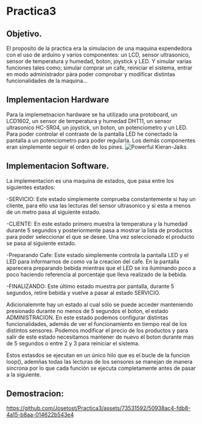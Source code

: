 # Practica3

## Objetivo.

El proposito de la practica era la simulacion de una maquina espendedora con el uso de arduino y varios componentes: un LCD, sensor ultrasonico, sensor de temperatura y humedad, boton, joystick y LED. Y simular varias funciones tales como; simular comprar un cafe, reiniciar el sistema, entrar en modo administrador pàra poder comprobar y modificar distintas funcionalidades de la maquina...

## Implementacion Hardware

Para la implemetnacion hardware se ha utilizado una protoboard, un LCD1602, un sensor de temperatura y humedad DHT11, un sensor ultrasonico HC-SR04, un joystick, un boton, un potenciometro y un LED. Para poder controlar el contraste de la pantalla LED he conectado la pantalla a un potenciometro para poder regularla. Los demás componentes eran simplemente seguir el orden de los pines.
![Powerful Kieran-Jaiks](https://github.com/Josetost/Practica3/assets/73531592/74e33af8-b934-4c1b-8178-9e901241ad7f)
## Implementacion Software.

La implementacion es una maquina de estados, que pasa entre los siguientes estados:


-SERVICIO: Este estado simplemente comprueba constantemente si hay un cliente, para ello usa las lecturas del sensor ultrasonico y si esta a menos de un metro pasa al siguiente estado.


-CLIENTE: En este estado primero muestra la temperatura y la humedad durante 5 segundos y posteriormente pasa a mostrar la lista de productos para poder seleccionar el que se desee. Una vez seleccionado el producto se pasa al siguiente estado.


-Preparando Cafe: Este estado simplemente controla la pantalla LED y el LED para informarnos de como va la creacion del cafe. En la pantalla aparecera preparando bebida mientras que el LED se ira iluminando poco a poco haciendo referencia al porcentaje que lleva realizado de la bebida.


-FINALIZANDO: Este último estado muestra por pantalla, durante 5 segundos, retire bebida y vuelve a pasar al estado SERVICIO.

Adicionalemnte hay un estado al cual sólo se puede acceder manteniendo presionado durante no menos de 5 segundos el boton, el estado ADMINISTRACION. En este estado podemos configurar distintas funcionalidades, además de ver el funcionamiento en tiempo real de los distintos sensores. Podemos modificar el precio de los productos y para salir de este estado necesitamos mantener de nuevo el boton durante mas de 5 segundos o entre 2 y 3 para reiniciar el sistema.

Estos estasdos se ejecutan en un único hilo que es el bucle de la funcion loop(), ademñas todas las lecturas de los sensores se manejan de manera sincrona por lo que cada función se ejecuta completamente antes de pasar a la siguiente.

## Demostracion: 


https://github.com/Josetost/Practica3/assets/73531592/50938ac4-fdb8-4a15-b8aa-014622b543e4

